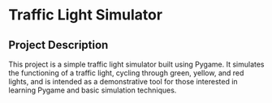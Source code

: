 # Traffic Light Simulator
## Project Description
This project is a simple traffic light simulator built using Pygame. It simulates the functioning of a traffic light, cycling through green, yellow, and red lights, and is intended as a demonstrative tool for those interested in learning Pygame and basic simulation techniques.
